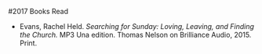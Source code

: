 ﻿#2017 Books Read
 
 - Evans, Rachel Held. *Searching for Sunday: Loving, Leaving, and Finding the Church.* MP3 Una edition. Thomas Nelson on Brilliance Audio, 2015. Print.
  
